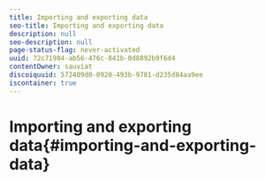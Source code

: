 ```yaml
---
title: Importing and exporting data
seo-title: Importing and exporting data
description: null
seo-description: null
page-status-flag: never-activated
uuid: 72c71984-ab56-476c-841b-0d8892b9f6d4
contentOwner: sauviat
discoiquuid: 572409d0-0920-493b-9781-d235d84aa9ee
iscontainer: true
---
```


# Importing and exporting data{#importing-and-exporting-data}

